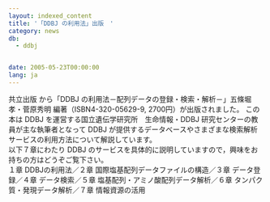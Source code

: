 ```yaml
---
layout: indexed_content
title: '「DDBJ の利用法」出版　'
category: news
db:
  - ddbj


date: 2005-05-23T00:00:00
lang: ja
---
```


共立出版 から「DDBJ の利用法－配列データの登録・検索・解析－」五條堀孝・菅原秀明 編著（ISBN4-320-05629-9, 2700円）が出版されました。 この本は DDBJ を運営する国立遺伝学研究所　生命情報・DDBJ 研究センターの教員が主な執筆者となって DDBJ が提供するデータベースやさまざまな検索解析サービスの利用方法について解説しています。<br>以下７章にわたり DDBJ のサービスを具体的に説明していますので，興味をお持ちの方はどうぞご覧下さい。<br>１章 DDBJの利用法／２章 国際塩基配列データファイルの構造／３章 データ登録／４章 データ検索／５章 塩基配列・アミノ酸配列データ解析／６章 タンパク質・発現データ解析／７章 情報資源の活用
